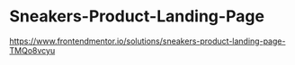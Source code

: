 # Sneakers-Product-Landing-Page

https://www.frontendmentor.io/solutions/sneakers-product-landing-page-TMQo8vcyu
